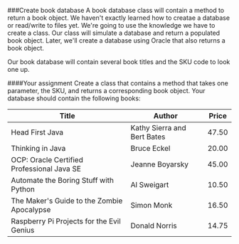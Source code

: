 ###Create book database
A book database class will contain a method to return a book object. We haven't exactly learned how to creatae a database or read/write to files yet. We're going to use the knowledge we have to create a class. Our class will simulate a database and return a populated book object. Later, we'll create a database using Oracle that also returns a book object.

Our book database will contain several book titles and the SKU code to look one up. 

####Your assignment
Create a class that contains a method that takes one parameter, the SKU, and returns a corresponding book object. Your database should contain the following books:

|**Title**|**Author**|**Price**|
|--|--|--|
|Head First Java |Kathy Sierra and Bert Bates|47.50|
|Thinking in Java |Bruce Eckel|20.00|
|OCP: Oracle Certified Professional Java SE |Jeanne Boyarsky|45.00|
|Automate the Boring Stuff with Python |Al Sweigart|10.50|
|The Maker's Guide to the Zombie Apocalypse |Simon Monk|16.50|
|Raspberry Pi Projects for the Evil Genius |Donald Norris|14.75|





